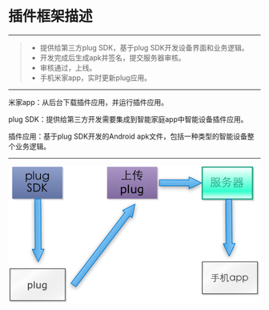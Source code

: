 # 插件框架描述

------

> * 提供给第三方plug SDK，基于plug SDK开发设备界面和业务逻辑。
> * 开发完成后生成apk并签名，提交服务器审核。
> * 审核通过，上线。
> * 手机米家app，实时更新plug应用。

------
米家app：从后台下载插件应用，并运行插件应用。

plug SDK：提供给第三方开发需要集成到智能家庭app中智能设备插件应用。

插件应用：基于plug SDK开发的Android apk文件，包括一种类型的智能设备整个业务逻辑。

------
![](./md_images/framework.png)


<!-- create time: 2015-04-17 10:57:59  -->
